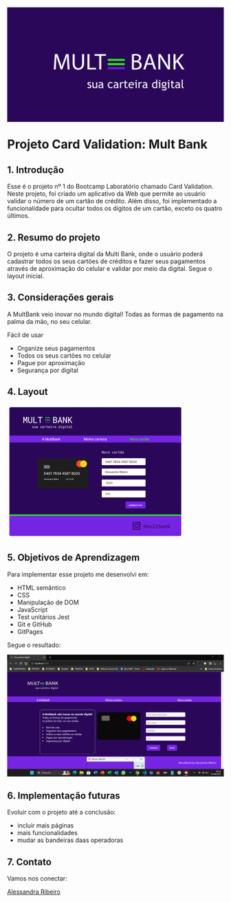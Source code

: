 <h1> 

 <img src="./src/img/logoB.png"/>

<p>Projeto Card Validation: Mult Bank</p>

</h1>

## 1. Introdução
Esse é o projeto nº 1 do Bootcamp Laboratório chamado Card Validation. Neste projeto, foi criado um aplicativo da Web que permite ao usuário validar o número de um cartão de crédito. Além disso, foi implementado a funcionalidade para ocultar todos os dígitos de um cartão, exceto os quatro últimos.

## 2. Resumo do projeto
O projeto é uma carteira digital da Multi Bank, onde o usuário poderá cadastrar todos os seus cartões de créditos e fazer seus pagamentos através de aproximação do celular e validar por meio da digital. Segue o layout inicial.

## 3. Considerações gerais
A MultBank veio inovar no mundo digital! Todas as formas de pagamento na palma da mão, no seu celular.

Fácil de usar
* Organize seus pagamentos
* Todos os seus cartões no celular
* Pague por aproximação
* Segurança por digital

## 4. Layout

<img src="./src/img/mult_bank_prot.png">

## 5. Objetivos de Aprendizagem
   Para implementar esse projeto me desenvolvi em:
   * HTML semântico
   * CSS
   * Manipulação de DOM
   * JavaScript 
   * Test unitários Jest
   * Git e GitHub
   * GitPages

  Segue o resultado:

   <img src = "./src/img/mult_bank3.gif"/>
  
## 6. Implementação futuras

   Evoluir com o projeto até a conclusão: 
   * incluir mais páginas
   * mais funcionalidades
   * mudar as bandeiras daas operadoras

## 7. Contato
   
   Vamos nos conectar:

  <a href= "https://www.linkedin.com/in/alessandra-ribeiro-a99080a4/ " > Alessandra Ribeiro </a>